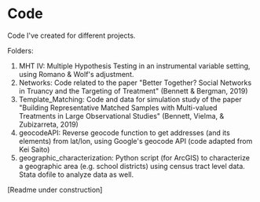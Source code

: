 # Code

Code I've created for different projects.

Folders:
1) MHT IV: Multiple Hypothesis Testing in an instrumental variable setting, using Romano & Wolf's adjustment.
2) Networks: Code related to the paper "Better Together? Social Networks in Truancy and the Targeting of
Treatment" (Bennett & Bergman, 2019)
3) Template_Matching: Code and data for simulation study of the paper "Building Representative Matched Samples with Multi-valued Treatments in Large Observational Studies" (Bennett, Vielma, & Zubizarreta, 2019)
4) geocodeAPI: Reverse geocode function to get addresses (and its elements) from lat/lon, using Google's geocode API (code adapted from Kei Saito)
5) geographic_characterization: Python script (for ArcGIS) to characterize a geographic area (e.g. school districts) using census tract level data. Stata dofile to analyze data as well.

[Readme under construction]
